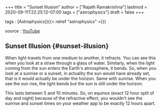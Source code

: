 +++
title = "Sunset Illusion"
author = ["Rajath Ramakrishna"]
lastmod = 2020-09-11T22:25:12-07:00
tags = ["astrophysics"]
draft = false
+++

tags
: [Astrophysics]({{< relref "astrophysics" >}})

source
: [YouTube](https://www.youtube.com/watch?v=9bww%5Fux8NCo)


## Sunset Illusion {#sunset-illusion}

When light travels from one medium to another, it refracts. You can see this when you look at a straw through a glass of water. Similarly, when the light coming from the sun enters the Earth's atmosphere, it bends. So, when you look at a sunrise or a sunset, in actuality the sun would have already set, that is it would actually be under the horizon. Same with sunrise. When you see the sun rise, the light bends but the sun is still under the horizon.

This lasts between 5 and 10 minutes. So, on equinox (exact 12 hour split of day and night) because of the refractive effect, you wouldn't see the sunrise and sunset times on your weather app to be exactly 12 hours apart.
